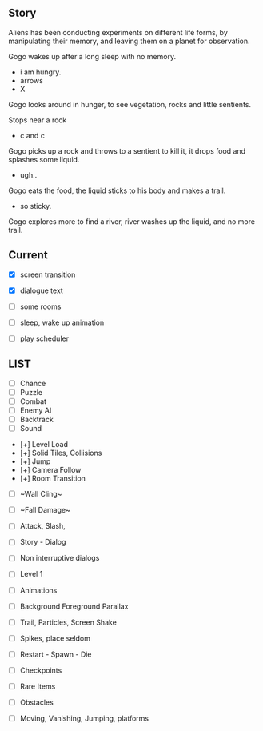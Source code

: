 ## Story

Aliens has been conducting experiments on different life forms, by manipulating their memory, and leaving them on a planet for observation.

Gogo wakes up after a long sleep with no memory.

- i am hungry.
- arrows
- X

Gogo looks around in hunger, to see vegetation, rocks and little sentients.

Stops near a rock

- c and c

Gogo picks up a rock and throws to a sentient to kill it, it drops food and splashes some liquid.

- ugh..

Gogo eats the food, the liquid sticks to his body and makes a trail.

- so sticky.

Gogo explores more to find a river, river washes up the liquid, and no more trail.


## Current

- [x] screen transition
- [x] dialogue text
- [ ] some rooms

- [ ] sleep, wake up animation

- [ ] play scheduler 

## LIST


- [ ] Chance
- [ ] Puzzle
- [ ] Combat
- [ ] Enemy AI
- [ ] Backtrack
- [ ] Sound

- [+] Level Load
- [+] Solid Tiles, Collisions
- [+] Jump
- [+] Camera Follow
- [+] Room Transition
- [ ] ~Wall Cling~
- [ ] ~Fall Damage~
- [ ] Attack, Slash,
- [ ] Story - Dialog
- [ ] Non interruptive dialogs
- [ ] Level 1
- [ ] Animations
- [ ] Background Foreground Parallax
- [ ] Trail, Particles, Screen Shake
- [ ] Spikes, place seldom
- [ ] Restart - Spawn - Die
- [ ] Checkpoints
- [ ] Rare Items
- [ ] Obstacles
- [ ] Moving, Vanishing, Jumping, platforms

